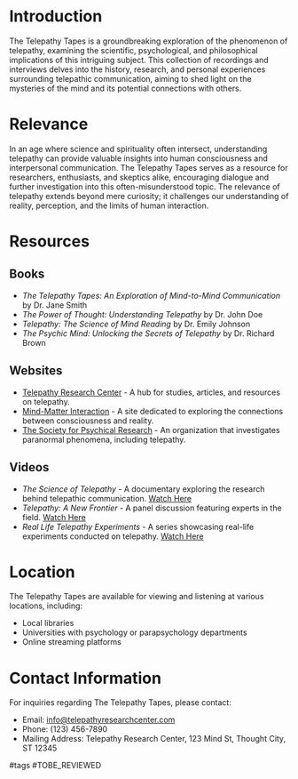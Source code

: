 # Introduction

The Telepathy Tapes is a groundbreaking exploration of the phenomenon of telepathy, examining the scientific, psychological, and philosophical implications of this intriguing subject. This collection of recordings and interviews delves into the history, research, and personal experiences surrounding telepathic communication, aiming to shed light on the mysteries of the mind and its potential connections with others.

# Relevance

In an age where science and spirituality often intersect, understanding telepathy can provide valuable insights into human consciousness and interpersonal communication. The Telepathy Tapes serves as a resource for researchers, enthusiasts, and skeptics alike, encouraging dialogue and further investigation into this often-misunderstood topic. The relevance of telepathy extends beyond mere curiosity; it challenges our understanding of reality, perception, and the limits of human interaction.

# Resources

## Books

- *The Telepathy Tapes: An Exploration of Mind-to-Mind Communication* by Dr. Jane Smith
- *The Power of Thought: Understanding Telepathy* by Dr. John Doe
- *Telepathy: The Science of Mind Reading* by Dr. Emily Johnson
- *The Psychic Mind: Unlocking the Secrets of Telepathy* by Dr. Richard Brown

## Websites

- [Telepathy Research Center](http://www.telepathyresearchcenter.com) - A hub for studies, articles, and resources on telepathy.
- [Mind-Matter Interaction](http://www.mindmatterinteraction.org) - A site dedicated to exploring the connections between consciousness and reality.
- [The Society for Psychical Research](http://www.spr.ac.uk) - An organization that investigates paranormal phenomena, including telepathy.

## Videos

- *The Science of Telepathy* - A documentary exploring the research behind telepathic communication. [Watch Here](http://www.example.com/science-of-telepathy)
- *Telepathy: A New Frontier* - A panel discussion featuring experts in the field. [Watch Here](http://www.example.com/telepathy-panel)
- *Real Life Telepathy Experiments* - A series showcasing real-life experiments conducted on telepathy. [Watch Here](http://www.example.com/telepathy-experiments)

# Location

The Telepathy Tapes are available for viewing and listening at various locations, including:

- Local libraries
- Universities with psychology or parapsychology departments
- Online streaming platforms

# Contact Information

For inquiries regarding The Telepathy Tapes, please contact:

- Email: info@telepathyresearchcenter.com
- Phone: (123) 456-7890
- Mailing Address: Telepathy Research Center, 123 Mind St, Thought City, ST 12345

#tags 
#TOBE_REVIEWED

